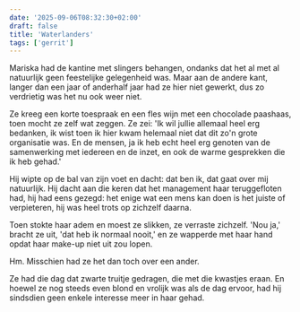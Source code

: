 ```yaml
---
date: '2025-09-06T08:32:30+02:00'
draft: false
title: 'Waterlanders'
tags: ['gerrit']
---
```


Mariska had de kantine met slingers behangen, ondanks dat het al met al natuurlijk geen feestelijke gelegenheid was. Maar aan de andere kant, langer dan een jaar of anderhalf jaar had ze hier niet gewerkt, dus zo verdrietig was het nu ook weer niet.

Ze kreeg een korte toespraak en een fles wijn met een chocolade paashaas, toen mocht ze zelf wat zeggen. Ze zei: 'Ik wil jullie allemaal heel erg bedanken, ik wist toen ik hier kwam helemaal niet dat dit zo'n grote organisatie was. En de mensen, ja ik heb echt heel erg genoten van de samenwerking met iedereen en de inzet, en ook de warme gesprekken die ik heb gehad.'

Hij wipte op de bal van zijn voet en dacht: dat ben ik, dat gaat over mij natuurlijk. Hij dacht aan die keren dat het management haar teruggefloten had, hij had eens gezegd: het enige wat een mens kan doen is het juiste of verpieteren, hij was heel trots op zichzelf daarna. 

Toen stokte haar adem en moest ze slikken, ze verraste zichzelf. 'Nou ja,' bracht ze uit, 'dat heb ik normaal nooit,' en ze wapperde met haar hand opdat haar make-up niet uit zou lopen.

Hm. Misschien had ze het dan toch over een ander.

Ze had die dag dat zwarte truitje gedragen, die met die kwastjes eraan. En hoewel ze nog steeds even blond en vrolijk was als de dag ervoor, had hij sindsdien geen enkele interesse meer in haar gehad.
